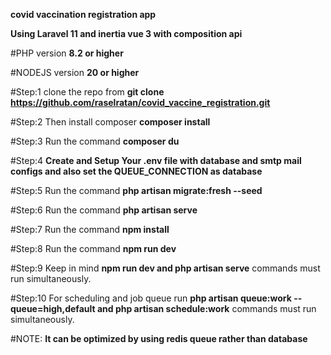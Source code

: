 __covid vaccination registration app__

__Using Laravel 11 and inertia vue 3 with composition api__ 

#PHP version __8.2 or higher__

#NODEJS version __20 or higher__

#Step:1 clone the repo from 
__git clone https://github.com/raselratan/covid_vaccine_registration.git__

#Step:2 Then install composer
__composer install__

#Step:3 Run the command
__composer du__

#Step:4 __Create and Setup Your .env file with database and smtp mail configs and also set the QUEUE_CONNECTION as database__

#Step:5 Run the command
__php artisan migrate:fresh --seed__

#Step:6 Run the command
__php artisan serve__

#Step:7 Run the command
__npm install__

#Step:8 Run the command
__npm run dev__

#Step:9 Keep in mind
__npm run dev and php artisan serve__ commands must run simultaneously.

#Step:10 For scheduling and job queue run
__php artisan queue:work --queue=high,default and php artisan schedule:work__ commands must run simultaneously.


#NOTE: __It can be optimized by using redis queue rather than database__
